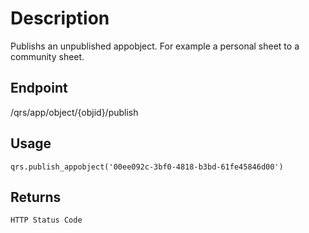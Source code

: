 # Description
Publishs an unpublished appobject.  For example a personal sheet to a community sheet.

## Endpoint
/qrs/app/object/{objid}/publish

## Usage
```
qrs.publish_appobject('00ee092c-3bf0-4818-b3bd-61fe45846d00')
```
## Returns
```
HTTP Status Code
```
